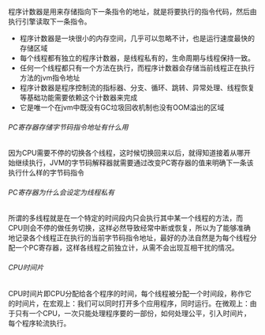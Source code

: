 
程序计数器是用来存储指向下一条指令的地址，就是将要执行的指令代码，然后由执行引擎读取下一条指令。

* 程序计数器是一块很小的内存空间，几乎可以忽略不计，也是运行速度最快的存储区域 
* 每个线程都有独立的程序计数器，是线程私有的，生命周期与线程保持一致。
* 任何一个线程都只有一个方法在执行，而程序计数器会存储当前线程正在执行方法的jvm指令地址
* 程序计数器是程序控制流的指标器、分支、循环、跳转、异常处理、线程恢复等基础功能需要依赖这个计数器来完成
* 它是唯一个在jvm中既没有GC垃圾回收机制也没有OOM溢出的区域


###### PC寄存器存储字节码指令地址有什么用
因为CPU需要不停的切换各个线程，这时候切换回来以后，就得知道接着从哪开始继续执行，JVM的字节码解释器就需要通过改变PC寄存器的值来明确下一条该执行什么样的字节码指令
###### PC寄存器为什么会设定为线程私有
所谓的多线程就是在一个特定的时间段内只会执行其中某一个线程的方法，而CPU则会不停的做任务切换，这样必然导致经常中断或恢复，所以为了能够准确地记录各个线程正在执行的当前字节码指令地址，最好的办法自然是为每个线程分配一个PC寄存器，这样各线程之前独立计，从需不会出现互相干扰的情况。
###### CPU时间片
CPU时间片即CPU分配给各个程序的时间，每个线程被分配一个时间段，称作它的时间片，在宏观上：我们可以同时打开多个应用程序，同时运行。在微观上：由于只有一个CPU，一次只能处理程序要的一部份，如何处理公平，引入时间片，每个程序轮流执行。